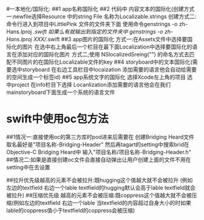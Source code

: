 #一本地化/国际化: 
##1 app名称国际化 
##2 代码中 内容文本的国际化(创建方式一:newfile选择Resource 中的string File 名称为Localizable.strings   创建方式二:命令行进入到项目中LittlePink 文件的文件夹下面 使用命令genstrings -o zh-Hans.lproj *.swift    如果么有就输出到指定的文件夹中 genstrings -o zh-Hans.lproj  XXX/*.swift 
##3 app图片的国际化 方式一:在Assets文件中选择要国际化的图片 在选中右上角最后一个栏目在最下面Localization中选择要国际化的语言在添加对应的国际化图片 方式二;使用 NSlocalizedSreing("") 的命名方式去匹配不同图片的在国际化Localizable文件的key
##4 storyboard中的文本国际化(需要选中storyboard 在右边工具栏目中locaization 添加需要的语言他会自动给需要的空间生成一个标签id)
##5 app系统文字的国际化 选择Xcode左上角的项目 选中project 在info栏目下选择 Locanlization添加需要的语言他会在我们mainstoryboard下面生成一个系统的语言文件

# swift中使用oc包方法
##1情况一:直接使用oc的第三方库时pod进来后需要在 创建Bridging Heard文件取名最好是"项目名称-Bridging-Header" 然后再tagart的setting中搜索brid在Objective-C Bridging Heard中 输入"项目名称/项目名称-Bridging-Header.h"
##情况二:如果是直接创建oc文件会直接自动弹出让用户创建上面的文件不用在setting中在去设置

##拉升优先级越高的元素不会被拉升:既hugging这个值越大就不会被拉升 (例如左边的textfield 右边一个lable textfield的hugging默认会高于lable textfield就会被拉升)
##压缩优先级 越高的元素不会被压缩:既coppress这个值越大就不会被压缩(例如左边的textfield 右边一个lable 当textfield的内容超过自身大小的时如果lable的coppress值小于textfield的coppress会被压缩)
